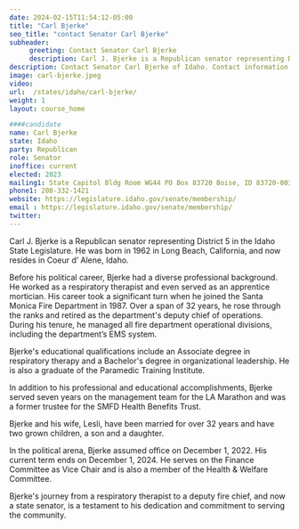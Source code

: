 ```yaml
---
date: 2024-02-15T11:54:12-05:00
title: "Carl Bjerke"
seo_title: "contact Senator Carl Bjerke"
subheader:
     greeting: Contact Senator Carl Bjerke
     description: Carl J. Bjerke is a Republican senator representing District 5 in the Idaho State Legislature. He was born in 1962 in Long Beach, California, and now resides in Coeur d’ Alene, Idaho.
description: Contact Senator Carl Bjerke of Idaho. Contact information for Carl Bjerke includes email address, phone number, and mailing address.
image: carl-bjerke.jpeg
video:
url:  /states/idaho/carl-bjerke/
weight: 1
layout: course_home

####candidate
name: Carl Bjerke
state: Idaho
party: Republican
role: Senator
inoffice: current
elected: 2023
mailing1: State Capitol Bldg Room WG44 PO Box 83720 Boise, ID 83720-0038
phone1: 208-332-1421
website: https://legislature.idaho.gov/senate/membership/
email : https://legislature.idaho.gov/senate/membership/
twitter:
---
```


Carl J. Bjerke is a Republican senator representing District 5 in the Idaho State Legislature. He was born in 1962 in Long Beach, California, and now resides in Coeur d’ Alene, Idaho.

Before his political career, Bjerke had a diverse professional background. He worked as a respiratory therapist and even served as an apprentice mortician. His career took a significant turn when he joined the Santa Monica Fire Department in 1987. Over a span of 32 years, he rose through the ranks and retired as the department's deputy chief of operations. During his tenure, he managed all fire department operational divisions, including the department’s EMS system.

Bjerke's educational qualifications include an Associate degree in respiratory therapy and a Bachelor's degree in organizational leadership. He is also a graduate of the Paramedic Training Institute.

In addition to his professional and educational accomplishments, Bjerke served seven years on the management team for the LA Marathon and was a former trustee for the SMFD Health Benefits Trust.

Bjerke and his wife, Lesli, have been married for over 32 years and have two grown children, a son and a daughter.

In the political arena, Bjerke assumed office on December 1, 2022. His current term ends on December 1, 2024. He serves on the Finance Committee as Vice Chair and is also a member of the Health & Welfare Committee.

Bjerke's journey from a respiratory therapist to a deputy fire chief, and now a state senator, is a testament to his dedication and commitment to serving the community.
